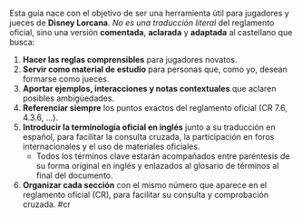 Esta guía nace con el objetivo de ser una herramienta útil para jugadores y jueces de **Disney Lorcana**.  *No es una traducción literal* del reglamento oficial, sino una versión **comentada**, **aclarada** y **adaptada** al castellano que busca:

1. **Hacer las reglas comprensibles** para jugadores novatos.  
2. **Servir como material de estudio** para personas que, como yo, desean formarse como jueces.  
3. **Aportar ejemplos, interacciones y notas contextuales** que aclaren posibles ambigüedades.  
4. **Referenciar siempre** los puntos exactos del reglamento oficial (CR 7.6, 4.3.6, …).  
5. **Introducir la terminología oficial en inglés** junto a su traducción en español, para facilitar la consulta cruzada, la participación en foros internacionales y el uso de materiales oficiales.  
   - Todos los términos clave estarán acompañados entre paréntesis de su forma original en inglés y enlazados al glosario de términos al final del documento.  
6. **Organizar cada sección** con el mismo número que aparece en el reglamento oficial (CR), para facilitar su consulta y comprobación cruzada.
#cr